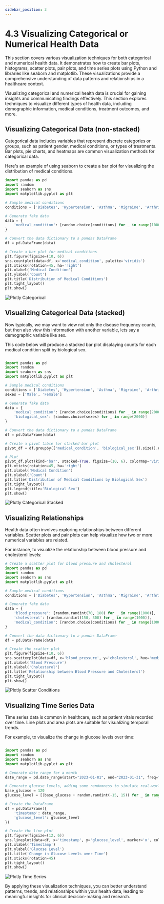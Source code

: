 ```yaml
---
sidebar_position: 3
---
```


# 4.3 Visualizing Categorical or Numerical Health Data

This section covers various visualization techniques for both categorical and numerical health data. It demonstrates how to create bar plots, histograms, scatter plots, pair plots, and time series plots using Python and libraries like seaborn and matplotlib. These visualizations provide a comprehensive understanding of data patterns and relationships in a healthcare context.

Visualizing categorical and numerical health data is crucial for gaining insights and communicating findings effectively. This section explores techniques to visualize different types of health data, including demographic information, medical conditions, treatment outcomes, and more.

## Visualizing Categorical Data (non-stacked)

Categorical data includes variables that represent discrete categories or groups, such as patient gender, medical conditions, or types of treatments. Bar plots, pie charts, and heatmaps are common visualization methods for categorical data.

Here's an example of using seaborn to create a bar plot for visualizing the distribution of medical conditions. 

```python
import pandas as pd
import random
import seaborn as sns
import matplotlib.pyplot as plt

# Sample medical conditions
conditions = ['Diabetes', 'Hypertension', 'Asthma', 'Migraine', 'Arthritis', 'Heart Disease', 'Allergy', 'Dyslipidemia', 'Osteoporosis', 'Depression']

# Generate fake data
data = {
    'medical_condition': [random.choice(conditions) for _ in range(1000)]
}

# Convert the data dictionary to a pandas DataFrame
df = pd.DataFrame(data)

# Create a bar plot for medical conditions
plt.figure(figsize=(10, 6))
sns.countplot(data=df, x='medical_condition', palette='viridis')
plt.xticks(rotation=45, ha='right')
plt.xlabel('Medical Condition')
plt.ylabel('Count')
plt.title('Distribution of Medical Conditions')
plt.tight_layout()
plt.show()

```

![Plotly Categorical](../../static/img/ch4/plotly_categorial.png)

## Visualizing Categorical Data (stacked)

Now typically, we may want to view not only the disease frequency counts, but then also view this information with another variable, lets say a demographic variable like sex. 

This code below will produce a stacked bar plot displaying counts for each medical condition split by biological sex. 


```python

import pandas as pd
import random
import seaborn as sns
import matplotlib.pyplot as plt

# Sample medical conditions
conditions = ['Diabetes', 'Hypertension', 'Asthma', 'Migraine', 'Arthritis', 'Heart Disease', 'Allergy', 'Dyslipidemia', 'Osteoporosis', 'Depression']
sexes = ['Male', 'Female']

# Generate fake data
data = {
    'medical_condition': [random.choice(conditions) for _ in range(2000)],
    'biological_sex': [random.choice(sexes) for _ in range(2000)]
}

# Convert the data dictionary to a pandas DataFrame
df = pd.DataFrame(data)

# Create a pivot table for stacked bar plot
pivot_df = df.groupby(['medical_condition', 'biological_sex']).size().unstack().fillna(0)

# Plot
pivot_df.plot(kind='bar', stacked=True, figsize=(10, 6), colormap='viridis')
plt.xticks(rotation=45, ha='right')
plt.xlabel('Medical Condition')
plt.ylabel('Count')
plt.title('Distribution of Medical Conditions by Biological Sex')
plt.tight_layout()
plt.legend(title='Biological Sex')
plt.show()


```
![Plotly Categorical Stacked](../../static/img/ch4/plotly_categorical_stacked.png)


## Visualizing Relationships
Health data often involves exploring relationships between different variables. Scatter plots and pair plots can help visualize how two or more numerical variables are related.

For instance, to visualize the relationship between blood pressure and cholesterol levels:

```python
# Create a scatter plot for blood pressure and cholesterol
import pandas as pd
import random
import seaborn as sns
import matplotlib.pyplot as plt

# Sample medical conditions
conditions = ['Diabetes', 'Hypertension', 'Asthma', 'Migraine', 'Arthritis']

# Generate fake data
data = {
    'blood_pressure': [random.randint(70, 180) for _ in range(1000)],
    'cholesterol': [random.randint(150, 300) for _ in range(1000)],
    'medical_condition': [random.choice(conditions) for _ in range(1000)]
}

# Convert the data dictionary to a pandas DataFrame
df = pd.DataFrame(data)

# Create the scatter plot
plt.figure(figsize=(10, 6))
sns.scatterplot(data=df, x='blood_pressure', y='cholesterol', hue='medical_condition', palette='Set1')
plt.xlabel('Blood Pressure')
plt.ylabel('Cholesterol')
plt.title('Relationship between Blood Pressure and Cholesterol')
plt.tight_layout()
plt.show()

```

![Plotly Scatter Conditions](../../static/img/ch4/plotly_scatter_conditins.png)


## Visualizing Time Series Data
Time series data is common in healthcare, such as patient vitals recorded over time. Line plots and area plots are suitable for visualizing temporal trends.

For example, to visualize the change in glucose levels over time:

```python

import pandas as pd
import random
import seaborn as sns
import matplotlib.pyplot as plt

# Generate date range for a month
date_range = pd.date_range(start="2023-01-01", end="2023-01-31", freq="D")

# Generate glucose levels, adding some randomness to simulate real-world variations
base_glucose = 120
glucose_level = [(base_glucose + random.randint(-15, 15)) for _ in range(len(date_range))]

# Create the DataFrame
df = pd.DataFrame({
    'timestamp': date_range,
    'glucose_level': glucose_level
})

# Create the line plot
plt.figure(figsize=(12, 6))
sns.lineplot(data=df, x='timestamp', y='glucose_level', marker='o', color='purple')
plt.xlabel('Timestamp')
plt.ylabel('Glucose Level')
plt.title('Change in Glucose Levels over Time')
plt.xticks(rotation=45)
plt.tight_layout()
plt.show()

```

![Plotly Time Series](../../static/img/ch4/plotly_timeseries.png)

By applying these visualization techniques, you can better understand patterns, trends, and relationships within your health data, leading to meaningful insights for clinical decision-making and research.


